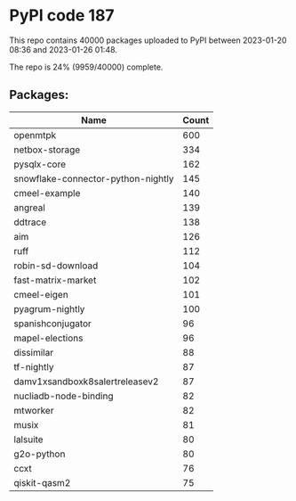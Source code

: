 # PyPI code 187

This repo contains 40000 packages uploaded to PyPI between 
2023-01-20 08:36 and 2023-01-26 01:48.

The repo is 24% (9959/40000) complete.

## Packages:

| Name  | Count |
| ----- | ----- |
| openmtpk | 600 |
| netbox-storage | 334 |
| pysqlx-core | 162 |
| snowflake-connector-python-nightly | 145 |
| cmeel-example | 140 |
| angreal | 139 |
| ddtrace | 138 |
| aim | 126 |
| ruff | 112 |
| robin-sd-download | 104 |
| fast-matrix-market | 102 |
| cmeel-eigen | 101 |
| pyagrum-nightly | 100 |
| spanishconjugator | 96 |
| mapel-elections | 96 |
| dissimilar | 88 |
| tf-nightly | 87 |
| damv1xsandboxk8salertreleasev2 | 87 |
| nucliadb-node-binding | 82 |
| mtworker | 82 |
| musix | 81 |
| lalsuite | 80 |
| g2o-python | 80 |
| ccxt | 76 |
| qiskit-qasm2 | 75 |


